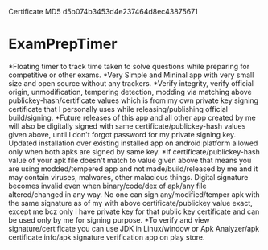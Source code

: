 Certificate MD5
d5b074b3453d4e237464d8ec43875671


# ExamPrepTimer
*Floating timer to track time taken to solve questions while preparing for competitive or other exams.
*Very Simple and Mininal app with very small size and open source without any trackers.
*Verify integrity, verify official origin, unmodification, tempering detection, modding via matching above publickey-hash/certificate values which is from my own private key signing certificate that I personally uses while releasing/publishing official build/signing.
*Future releases of this app and all other app created by me will also be digitally signed with same certificate/publickey-hash values given above, until I don't forgot password for my private signing key. Updated installation over existing installed app on android platform allowed only when both apks are signed by same key.
*If certificate/publickey-hash value of your apk file doesn't match to value given above that means you are using modded/tempered app and not made/build/released by me and it may contain viruses, malwares, other malacious things. Digital signature becomes invalid even when binary/code/dex of apk/any file altered/changed in any way. No one can sign any/modified/temper apk with the same signature as of my with above certificate/publickey value exact, except me bcz only i have private key for that public key certificate and can be used only by me for signing purpose.
*To verify and view signature/certificate you can use JDK in Linux/window or Apk Analyzer/apk certificate info/apk signature verification app on play store.
